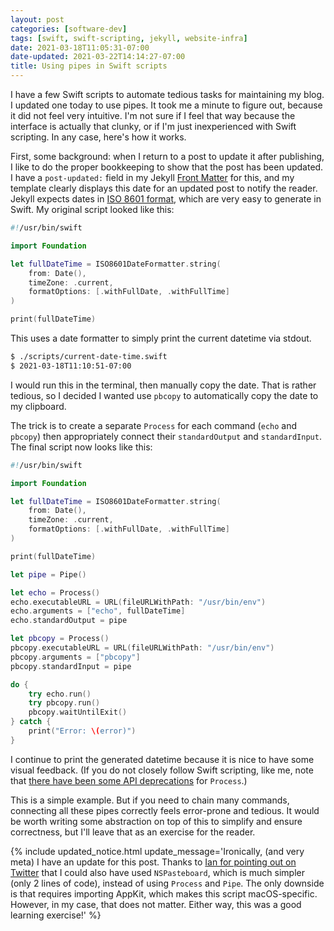 ```yaml
---
layout: post
categories: [software-dev]
tags: [swift, swift-scripting, jekyll, website-infra]
date: 2021-03-18T11:05:31-07:00
date-updated: 2021-03-22T14:14:27-07:00
title: Using pipes in Swift scripts
---
```


I have a few Swift scripts to automate tedious tasks for maintaining my blog. I updated one today to use pipes. It took me a minute to figure out, because it did not feel very intuitive. I'm not sure if I feel that way because the interface is actually that clunky, or if I'm just inexperienced with Swift scripting. In any case, here's how it works.

<!--excerpt-->

First, some background: when I return to a post to update it after publishing, I like to do the proper bookkeeping to show that the post has been updated. I have a `post-updated:` field in my Jekyll [Front Matter](https://jekyllrb.com/docs/front-matter/) for this, and my template clearly displays this date for an updated post to notify the reader. Jekyll expects dates in [ISO 8601 format](https://en.wikipedia.org/wiki/ISO_8601), which are very easy to generate in Swift. My original script looked like this:

```swift
#!/usr/bin/swift

import Foundation

let fullDateTime = ISO8601DateFormatter.string(
    from: Date(),
    timeZone: .current,
    formatOptions: [.withFullDate, .withFullTime]
)

print(fullDateTime)
```

This uses a date formatter to simply print the current datetime via stdout.

```bash
$ ./scripts/current-date-time.swift
$ 2021-03-18T11:10:51-07:00
```

I would run this in the terminal, then manually copy the date. That is rather tedious, so I decided I wanted use `pbcopy` to automatically copy the date to my clipboard.

The trick is to create a separate `Process` for each command (`echo` and `pbcopy`) then appropriately connect their `standardOutput` and `standardInput`. The final script now looks like this:

```swift
#!/usr/bin/swift

import Foundation

let fullDateTime = ISO8601DateFormatter.string(
    from: Date(),
    timeZone: .current,
    formatOptions: [.withFullDate, .withFullTime]
)

print(fullDateTime)

let pipe = Pipe()

let echo = Process()
echo.executableURL = URL(fileURLWithPath: "/usr/bin/env")
echo.arguments = ["echo", fullDateTime]
echo.standardOutput = pipe

let pbcopy = Process()
pbcopy.executableURL = URL(fileURLWithPath: "/usr/bin/env")
pbcopy.arguments = ["pbcopy"]
pbcopy.standardInput = pipe

do {
    try echo.run()
    try pbcopy.run()
    pbcopy.waitUntilExit()
} catch {
    print("Error: \(error)")
}
```

I continue to print the generated datetime because it is nice to have some visual feedback. (If you do not closely follow Swift scripting, like me, note that [there have been some API deprecations](https://eclecticlight.co/2019/02/02/scripting-in-swift-process-deprecations/) for `Process`.)

This is a simple example. But if you need to chain many commands, connecting all these pipes correctly feels error-prone and tedious. It would be worth writing some abstraction on top of this to simplify and ensure correctness, but I'll leave that as an exercise for the reader.

{% include updated_notice.html
update_message='Ironically, (and very meta) I have an update for this post. Thanks to <a href="https://mobile.twitter.com/id/status/1372831195977879555">Ian for pointing out on Twitter</a> that I could also have used <code>NSPasteboard</code>, which is much simpler (only 2 lines of code), instead of using <code>Process</code> and <code>Pipe</code>. The only downside is that requires importing AppKit, which makes this script macOS-specific. However, in my case, that does not matter. Either way, this was a good learning exercise!'
%}
